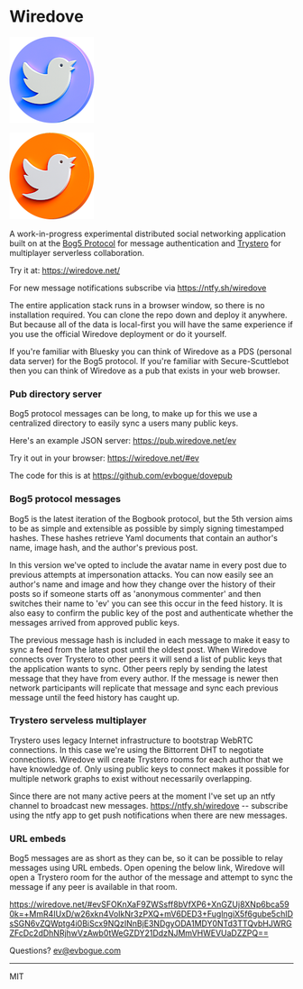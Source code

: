 # Wiredove 

![Wiredove Logo](dove_sm.png)

![Aproto Logo](doveorange_sm.png)

A work-in-progress experimental distributed social networking application built on at the [Bog5 Protocol](https://github.com/evbogue/bog5) for message authentication and [Trystero](https://github.com/dmotz/trystero) for multiplayer serverless collaboration.

Try it at: https://wiredove.net/

For new message notifications subscribe via https://ntfy.sh/wiredove

The entire application stack runs in a browser window, so there is no installation required. You can clone the repo down and deploy it anywhere. But because all of the data is local-first you will have the same experience if you use the official Wiredove deployment or do it yourself. 

If you're familiar with Bluesky you can think of Wiredove as a PDS (personal data server) for the Bog5 protocol. If you're familiar with Secure-Scuttlebot then you can think of Wiredove as a pub that exists in your web browser.

### Pub directory server

Bog5 protocol messages can be long, to make up for this we use a centralized directory to easily sync a users many public keys.

Here's an example JSON server: https://pub.wiredove.net/ev

Try it out in your browser: https://wiredove.net/#ev

The code for this is at https://github.com/evbogue/dovepub

### Bog5 protocol messages

Bog5 is the latest iteration of the Bogbook protocol, but the 5th version aims to be as simple and extensible as possible by simply signing timestamped hashes. These hashes retrieve Yaml documents that contain an author's name, image hash, and the author's previous post. 

In this version we've opted to include the avatar name in every post due to previous attempts at impersonation attacks. You can now easily see an author's name and image and how they change over the history of their posts so if someone starts off as 'anonymous commenter' and then switches their name to 'ev' you can see this occur in the feed history. It is also easy to confirm the public key of the post and authenticate whether the messages arrived from approved public keys.

The previous message hash is included in each message to make it easy to sync a feed from the latest post until the oldest post. When Wiredove connects over Trystero to other peers it will send a list of public keys that the application wants to sync. Other peers reply by sending the latest message that they have from every author. If the message is newer then network participants will replicate that message and sync each previous message until the feed history has caught up.

### Trystero serveless multiplayer

Trystero uses legacy Internet infrastructure to bootstrap WebRTC connections. In this case we're using the Bittorrent DHT to negotiate connections. Wiredove will create Trystero rooms for each author that we have knowledge of. Only using public keys to connect makes it possible for multiple network graphs to exist without necessarily overlapping.

Since there are not many active peers at the moment I've set up an ntfy channel to broadcast new messages. https://ntfy.sh/wiredove -- subscribe using the ntfy app to get push notifications when there are new messages.

### URL embeds

Bog5 messages are as short as they can be, so it can be possible to relay messages using URL embeds. Open opening the below link, Wiredove will open a Trystero room for the author of the message and attempt to sync the message if any peer is available in that room. 

https://wiredove.net/#evSFOKnXaF9ZWSsff8bVfXP6+XnGZUj8XNp6bca590k=+MmR4IUxD/w26xkn4VoIkNr3zPXQ+mV6DED3+FuglngiX5f6gube5chIDsSGN6vZQWptg4i0BiScx9NQzINnBjE3NDgyODA1MDY0NTd3TTQvbHJWRGZFcDc2dDhNRjhwVzAwb0tWeGZDY21DdzNJMmVHWEVUaDZZPQ==

Questions? ev@evbogue.com

---
MIT
